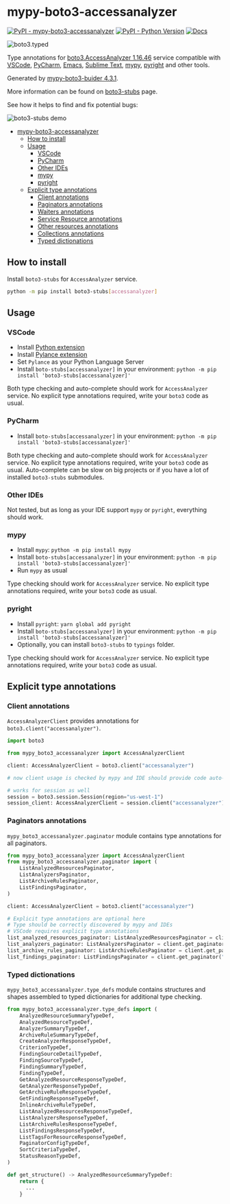 # mypy-boto3-accessanalyzer

[![PyPI - mypy-boto3-accessanalyzer](https://img.shields.io/pypi/v/mypy-boto3-accessanalyzer.svg?color=blue)](https://pypi.org/project/mypy-boto3-accessanalyzer)
[![PyPI - Python Version](https://img.shields.io/pypi/pyversions/mypy-boto3-accessanalyzer.svg?color=blue)](https://pypi.org/project/mypy-boto3-accessanalyzer)
[![Docs](https://img.shields.io/readthedocs/mypy-boto3-builder.svg?color=blue)](https://mypy-boto3-builder.readthedocs.io/)

![boto3.typed](https://github.com/vemel/mypy_boto3_builder/raw/master/logo.png)

Type annotations for
[boto3.AccessAnalyzer 1.16.46](https://boto3.amazonaws.com/v1/documentation/api/1.16.46/reference/services/accessanalyzer.html#AccessAnalyzer) service
compatible with
[VSCode](https://code.visualstudio.com/),
[PyCharm](https://www.jetbrains.com/pycharm/),
[Emacs](https://www.gnu.org/software/emacs/),
[Sublime Text](https://www.sublimetext.com/),
[mypy](https://github.com/python/mypy),
[pyright](https://github.com/microsoft/pyright)
and other tools.

Generated by [mypy-boto3-buider 4.3.1](https://github.com/vemel/mypy_boto3_builder).

More information can be found on [boto3-stubs](https://pypi.org/project/boto3-stubs/) page.

See how it helps to find and fix potential bugs:

![boto3-stubs demo](https://github.com/vemel/mypy_boto3_builder/raw/master/demo.gif)

- [mypy-boto3-accessanalyzer](#mypy-boto3-accessanalyzer)
  - [How to install](#how-to-install)
  - [Usage](#usage)
    - [VSCode](#vscode)
    - [PyCharm](#pycharm)
    - [Other IDEs](#other-ides)
    - [mypy](#mypy)
    - [pyright](#pyright)
  - [Explicit type annotations](#explicit-type-annotations)
    - [Client annotations](#client-annotations)
    - [Paginators annotations](#paginators-annotations)
    - [Waiters annotations](#waiters-annotations)
    - [Service Resource annotations](#service-resource-annotations)
    - [Other resources annotations](#other-resources-annotations)
    - [Collections annotations](#collections-annotations)
    - [Typed dictionations](#typed-dictionations)

## How to install

Install `boto3-stubs` for `AccessAnalyzer` service.

```bash
python -m pip install boto3-stubs[accessanalyzer]
```

## Usage

### VSCode

- Install [Python extension](https://marketplace.visualstudio.com/items?itemName=ms-python.python)
- Install [Pylance extension](https://marketplace.visualstudio.com/items?itemName=ms-python.vscode-pylance)
- Set `Pylance` as your Python Language Server
- Install `boto-stubs[accessanalyzer]` in your environment: `python -m pip install 'boto3-stubs[accessanalyzer]'`

Both type checking and auto-complete should work for `AccessAnalyzer` service.
No explicit type annotations required, write your `boto3` code as usual.

### PyCharm

- Install `boto-stubs[accessanalyzer]` in your environment: `python -m pip install 'boto3-stubs[accessanalyzer]'`

Both type checking and auto-complete should work for `AccessAnalyzer` service.
No explicit type annotations required, write your `boto3` code as usual.
Auto-complete can be slow on big projects or if you have a lot of installed `boto3-stubs` submodules.

### Other IDEs

Not tested, but as long as your IDE support `mypy` or `pyright`, everything should work.

### mypy

- Install `mypy`: `python -m pip install mypy`
- Install `boto-stubs[accessanalyzer]` in your environment: `python -m pip install 'boto3-stubs[accessanalyzer]'`
- Run `mypy` as usual

Type checking should work for `AccessAnalyzer` service.
No explicit type annotations required, write your `boto3` code as usual.

### pyright

- Install `pyright`: `yarn global add pyright`
- Install `boto-stubs[accessanalyzer]` in your environment: `python -m pip install 'boto3-stubs[accessanalyzer]'`
- Optionally, you can install `boto3-stubs` to `typings` folder.

Type checking should work for `AccessAnalyzer` service.
No explicit type annotations required, write your `boto3` code as usual.

## Explicit type annotations

### Client annotations

`AccessAnalyzerClient` provides annotations for `boto3.client("accessanalyzer")`.

```python
import boto3

from mypy_boto3_accessanalyzer import AccessAnalyzerClient

client: AccessAnalyzerClient = boto3.client("accessanalyzer")

# now client usage is checked by mypy and IDE should provide code auto-complete

# works for session as well
session = boto3.session.Session(region="us-west-1")
session_client: AccessAnalyzerClient = session.client("accessanalyzer")
```

### Paginators annotations

`mypy_boto3_accessanalyzer.paginator` module contains type annotations for all paginators.

```python
from mypy_boto3_accessanalyzer import AccessAnalyzerClient
from mypy_boto3_accessanalyzer.paginator import (
    ListAnalyzedResourcesPaginator,
    ListAnalyzersPaginator,
    ListArchiveRulesPaginator,
    ListFindingsPaginator,
)

client: AccessAnalyzerClient = boto3.client("accessanalyzer")

# Explicit type annotations are optional here
# Type should be correctly discovered by mypy and IDEs
# VSCode requires explicit type annotations
list_analyzed_resources_paginator: ListAnalyzedResourcesPaginator = client.get_paginator("list_analyzed_resources")
list_analyzers_paginator: ListAnalyzersPaginator = client.get_paginator("list_analyzers")
list_archive_rules_paginator: ListArchiveRulesPaginator = client.get_paginator("list_archive_rules")
list_findings_paginator: ListFindingsPaginator = client.get_paginator("list_findings")
```







### Typed dictionations

`mypy_boto3_accessanalyzer.type_defs` module contains structures and shapes assembled
to typed dictionaries for additional type checking.

```python
from mypy_boto3_accessanalyzer.type_defs import (
    AnalyzedResourceSummaryTypeDef,
    AnalyzedResourceTypeDef,
    AnalyzerSummaryTypeDef,
    ArchiveRuleSummaryTypeDef,
    CreateAnalyzerResponseTypeDef,
    CriterionTypeDef,
    FindingSourceDetailTypeDef,
    FindingSourceTypeDef,
    FindingSummaryTypeDef,
    FindingTypeDef,
    GetAnalyzedResourceResponseTypeDef,
    GetAnalyzerResponseTypeDef,
    GetArchiveRuleResponseTypeDef,
    GetFindingResponseTypeDef,
    InlineArchiveRuleTypeDef,
    ListAnalyzedResourcesResponseTypeDef,
    ListAnalyzersResponseTypeDef,
    ListArchiveRulesResponseTypeDef,
    ListFindingsResponseTypeDef,
    ListTagsForResourceResponseTypeDef,
    PaginatorConfigTypeDef,
    SortCriteriaTypeDef,
    StatusReasonTypeDef,
)

def get_structure() -> AnalyzedResourceSummaryTypeDef:
    return {
      ...
    }
```
